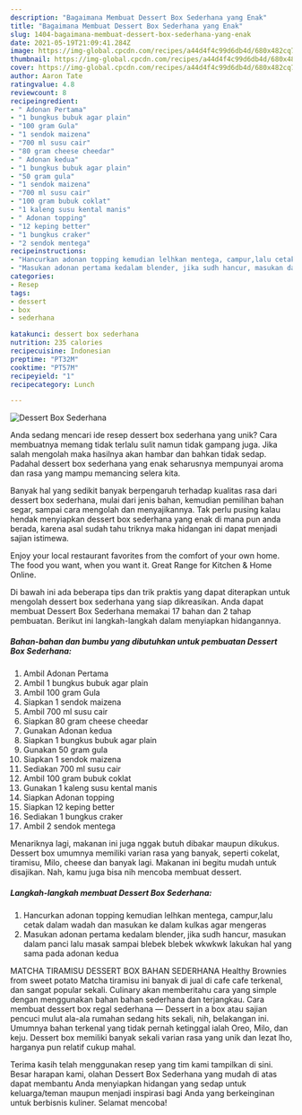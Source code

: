 ```yaml
---
description: "Bagaimana Membuat Dessert Box Sederhana yang Enak"
title: "Bagaimana Membuat Dessert Box Sederhana yang Enak"
slug: 1404-bagaimana-membuat-dessert-box-sederhana-yang-enak
date: 2021-05-19T21:09:41.284Z
image: https://img-global.cpcdn.com/recipes/a44d4f4c99d6db4d/680x482cq70/dessert-box-sederhana-foto-resep-utama.jpg
thumbnail: https://img-global.cpcdn.com/recipes/a44d4f4c99d6db4d/680x482cq70/dessert-box-sederhana-foto-resep-utama.jpg
cover: https://img-global.cpcdn.com/recipes/a44d4f4c99d6db4d/680x482cq70/dessert-box-sederhana-foto-resep-utama.jpg
author: Aaron Tate
ratingvalue: 4.8
reviewcount: 8
recipeingredient:
- " Adonan Pertama"
- "1 bungkus bubuk agar plain"
- "100 gram Gula"
- "1 sendok maizena"
- "700 ml susu cair"
- "80 gram cheese cheedar"
- " Adonan kedua"
- "1 bungkus bubuk agar plain"
- "50 gram gula"
- "1 sendok maizena"
- "700 ml susu cair"
- "100 gram bubuk coklat"
- "1 kaleng susu kental manis"
- " Adonan topping"
- "12 keping better"
- "1 bungkus craker"
- "2 sendok mentega"
recipeinstructions:
- "Hancurkan adonan topping kemudian lelhkan mentega, campur,lalu cetak dalam wadah dan masukan ke dalam kulkas agar mengeras"
- "Masukan adonan pertama kedalam blender, jika sudh hancur, masukan dalam panci lalu masak sampai blebek blebek wkwkwk lakukan hal yang sama pada adonan kedua"
categories:
- Resep
tags:
- dessert
- box
- sederhana

katakunci: dessert box sederhana 
nutrition: 235 calories
recipecuisine: Indonesian
preptime: "PT32M"
cooktime: "PT57M"
recipeyield: "1"
recipecategory: Lunch

---
```



![Dessert Box Sederhana](https://img-global.cpcdn.com/recipes/a44d4f4c99d6db4d/680x482cq70/dessert-box-sederhana-foto-resep-utama.jpg)

Anda sedang mencari ide resep dessert box sederhana yang unik? Cara membuatnya memang tidak terlalu sulit namun tidak gampang juga. Jika salah mengolah maka hasilnya akan hambar dan bahkan tidak sedap. Padahal dessert box sederhana yang enak seharusnya mempunyai aroma dan rasa yang mampu memancing selera kita.

Banyak hal yang sedikit banyak berpengaruh terhadap kualitas rasa dari dessert box sederhana, mulai dari jenis bahan, kemudian pemilihan bahan segar, sampai cara mengolah dan menyajikannya. Tak perlu pusing kalau hendak menyiapkan dessert box sederhana yang enak di mana pun anda berada, karena asal sudah tahu triknya maka hidangan ini dapat menjadi sajian istimewa.

Enjoy your local restaurant favorites from the comfort of your own home. The food you want, when you want it. Great Range for Kitchen &amp; Home Online.


Di bawah ini ada beberapa tips dan trik praktis yang dapat diterapkan untuk mengolah dessert box sederhana yang siap dikreasikan. Anda dapat membuat Dessert Box Sederhana memakai 17 bahan dan 2 tahap pembuatan. Berikut ini langkah-langkah dalam menyiapkan hidangannya.

<!--inarticleads1-->

##### Bahan-bahan dan bumbu yang dibutuhkan untuk pembuatan Dessert Box Sederhana:

1. Ambil  Adonan Pertama
1. Ambil 1 bungkus bubuk agar plain
1. Ambil 100 gram Gula
1. Siapkan 1 sendok maizena
1. Ambil 700 ml susu cair
1. Siapkan 80 gram cheese cheedar
1. Gunakan  Adonan kedua
1. Siapkan 1 bungkus bubuk agar plain
1. Gunakan 50 gram gula
1. Siapkan 1 sendok maizena
1. Sediakan 700 ml susu cair
1. Ambil 100 gram bubuk coklat
1. Gunakan 1 kaleng susu kental manis
1. Siapkan  Adonan topping
1. Siapkan 12 keping better
1. Sediakan 1 bungkus craker
1. Ambil 2 sendok mentega


Menariknya lagi, makanan ini juga nggak butuh dibakar maupun dikukus. Dessert box umumnya memiliki varian rasa yang banyak, seperti cokelat, tiramisu, Milo, cheese dan banyak lagi. Makanan ini begitu mudah untuk disajikan. Nah, kamu juga bisa nih mencoba membuat dessert. 

<!--inarticleads2-->

##### Langkah-langkah membuat Dessert Box Sederhana:

1. Hancurkan adonan topping kemudian lelhkan mentega, campur,lalu cetak dalam wadah dan masukan ke dalam kulkas agar mengeras
1. Masukan adonan pertama kedalam blender, jika sudh hancur, masukan dalam panci lalu masak sampai blebek blebek wkwkwk lakukan hal yang sama pada adonan kedua


MATCHA TIRAMISU DESSERT BOX BAHAN SEDERHANA Healthy Brownies from sweet potato Matcha tiramisu ini banyak di jual di cafe cafe terkenal, dan sangat popular sekali. Culinary akan memberitahu cara yang simple dengan menggunakan bahan bahan sederhana dan terjangkau. Cara membuat dessert box regal sederhana — Dessert in a box atau sajian pencuci mulut ala-ala rumahan sedang hits sekali, nih, belakangan ini. Umumnya bahan terkenal yang tidak pernah ketinggal ialah Oreo, Milo, dan keju. Dessert box memiliki banyak sekali varian rasa yang unik dan lezat lho, harganya pun relatif cukup mahal. 

Terima kasih telah menggunakan resep yang tim kami tampilkan di sini. Besar harapan kami, olahan Dessert Box Sederhana yang mudah di atas dapat membantu Anda menyiapkan hidangan yang sedap untuk keluarga/teman maupun menjadi inspirasi bagi Anda yang berkeinginan untuk berbisnis kuliner. Selamat mencoba!
